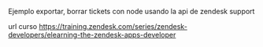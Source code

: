 Ejemplo exportar, borrar tickets con node usando la api de zendesk support

url curso
https://training.zendesk.com/series/zendesk-developers/elearning-the-zendesk-apps-developer